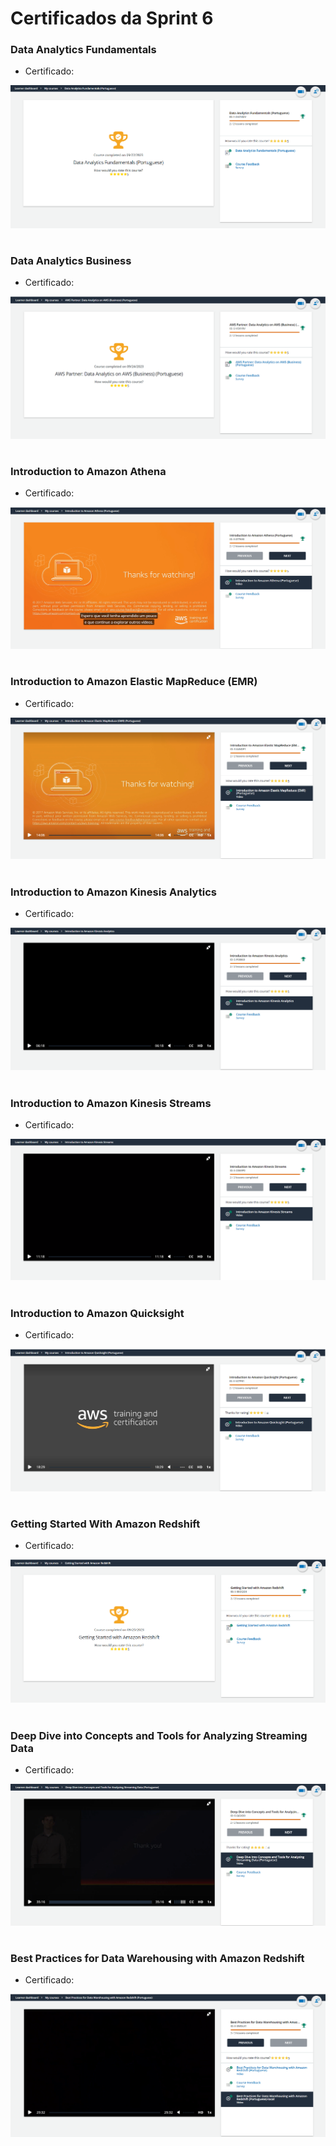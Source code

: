 #
# Certificados da Sprint 6

### Data Analytics Fundamentals

- Certificado: 

![Certificado](https://github.com/catarwnalud/pbCompass/blob/master/sprint_6/certificados/fundamentals.png)

# 

### Data Analytics Business

- Certificado: 

![Certificado](https://github.com/catarwnalud/pbCompass/blob/master/sprint_6/certificados/business.png)

# 

### Introduction to Amazon Athena

- Certificado: 

![Certificado](https://github.com/catarwnalud/pbCompass/blob/master/sprint_6/certificados/athena.png)

#

### Introduction to Amazon Elastic MapReduce (EMR)

- Certificado: 

![Certificado](https://github.com/catarwnalud/pbCompass/blob/master/sprint_6/certificados/emr.png)

#


### Introduction to Amazon Kinesis Analytics

- Certificado: 

![Certificado](https://github.com/catarwnalud/pbCompass/blob/master/sprint_6/certificados/kinesisAnalytics.png)

#

### Introduction to Amazon Kinesis Streams

- Certificado: 

![Certificado](https://github.com/catarwnalud/pbCompass/blob/master/sprint_6/certificados/kinesisStreams.png)

#

### Introduction to Amazon Quicksight

- Certificado: 

![Certificado](https://github.com/catarwnalud/pbCompass/blob/master/sprint_6/certificados/quicksight.png)

#

### Getting Started With Amazon Redshift

- Certificado: 

![Certificado](https://github.com/catarwnalud/pbCompass/blob/master/sprint_6/certificados/redshift.png)

#

### Deep Dive into Concepts and Tools for Analyzing Streaming Data

- Certificado: 

![Certificado](https://github.com/catarwnalud/pbCompass/blob/master/sprint_6/certificados/streamingData.png)

#

### Best Practices for Data Warehousing with Amazon Redshift

- Certificado: 

![Certificado](https://github.com/catarwnalud/pbCompass/blob/master/sprint_6/certificados/warehouseRedshift.png)

# 
